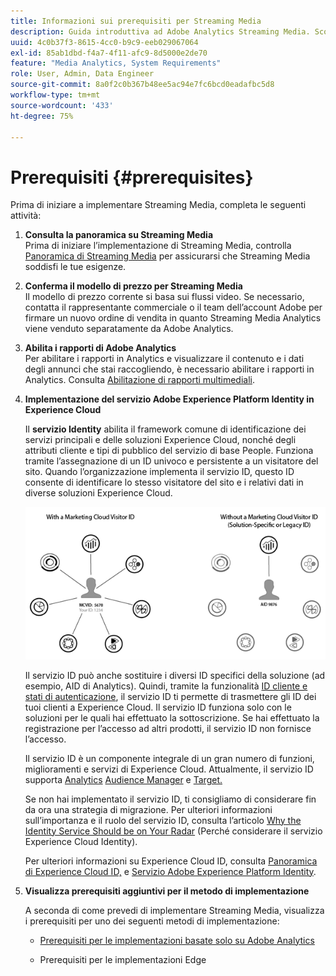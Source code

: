 ```yaml
---
title: Informazioni sui prerequisiti per Streaming Media
description: Guida introduttiva ad Adobe Analytics Streaming Media. Scopri cosa serve per implementare Adobe Analytics for Streaming Media.
uuid: 4c0b37f3-8615-4cc0-b9c9-eeb029067064
exl-id: 85ab1dbd-f4a7-4f11-afc9-8d5000e2de70
feature: "Media Analytics, System Requirements"
role: User, Admin, Data Engineer
source-git-commit: 8a0f2c0b367b48ee5ac94e7fc6bcd0eadafbc5d8
workflow-type: tm+mt
source-wordcount: '433'
ht-degree: 75%

---
```


# Prerequisiti  {#prerequisites}

Prima di iniziare a implementare Streaming Media, completa le seguenti attività:

1. **Consulta la panoramica su Streaming Media**<br>
Prima di iniziare l’implementazione di Streaming Media, controlla [Panoramica di Streaming Media](/help/media-overview.md) per assicurarsi che Streaming Media soddisfi le tue esigenze.

1. **Conferma il modello di prezzo per Streaming Media**<br>
Il modello di prezzo corrente si basa sui flussi video. Se necessario, contatta il rappresentante commerciale o il team dell’account Adobe per firmare un nuovo ordine di vendita in quanto Streaming Media Analytics viene venduto separatamente da Adobe Analytics.

1. **Abilita i rapporti di Adobe Analytics**<br>
Per abilitare i rapporti in Analytics e visualizzare il contenuto e i dati degli annunci che stai raccogliendo, è necessario abilitare i rapporti in Analytics. Consulta [Abilitazione di rapporti multimediali](/help/reporting/media-reports-enable.md).

1. **Implementazione del servizio Adobe Experience Platform Identity in Experience Cloud**

   Il **servizio Identity** abilita il framework comune di identificazione dei servizi principali e delle soluzioni Experience Cloud, nonché degli attributi cliente e tipi di pubblico del servizio di base People. Funziona tramite l’assegnazione di un ID univoco e persistente a un visitatore del sito. Quando l’organizzazione implementa il servizio ID, questo ID consente di identificare lo stesso visitatore del sito e i relativi dati in diverse soluzioni Experience Cloud.

   ![Grafico del servizio ID](assets/mc_id_service_graphic.png)

   Il servizio ID può anche sostituire i diversi ID specifici della soluzione (ad esempio, AID di Analytics). Quindi, tramite la funzionalità [ID cliente e stati di autenticazione](https://experienceleague.adobe.com/docs/id-service/using/reference/authenticated-state.html?lang=it), il servizio ID ti permette di trasmettere gli ID dei tuoi clienti a Experience Cloud. Il servizio ID funziona solo con le soluzioni per le quali hai effettuato la sottoscrizione. Se hai effettuato la registrazione per l’accesso ad altri prodotti, il servizio ID non fornisce l’accesso.

   Il servizio ID è un componente integrale di un gran numero di funzioni, miglioramenti e servizi di Experience Cloud. Attualmente, il servizio ID supporta [Analytics](https://www.adobe.com/it/marketing-cloud/web-analytics.html) [Audience Manager](https://www.adobe.com/it/marketing-cloud/data-management-platform.html) e [Target.](https://www.adobe.com/it/marketing-cloud/testing-targeting.html)

   Se non hai implementato il servizio ID, ti consigliamo di considerare fin da ora una strategia di migrazione. Per ulteriori informazioni sull’importanza e il ruolo del servizio ID, consulta l’articolo [Why the Identity Service Should be on Your Radar](https://theblog.adobe.com/why-new-adobe-marketing-cloud-id-service-should-be-on-your-radar/) (Perché considerare il servizio Experience Cloud Identity).

   Per ulteriori informazioni su Experience Cloud ID, consulta [Panoramica di Experience Cloud ID,](https://experienceleague.adobe.com/docs/id-service/using/intro/overview.html?lang=it) e [Servizio Adobe Experience Platform Identity](https://experienceleague.adobe.com/docs/id-service/using/home.html?lang=it).

1. **Visualizza prerequisiti aggiuntivi per il metodo di implementazione**

   A seconda di come prevedi di implementare Streaming Media, visualizza i prerequisiti per uno dei seguenti metodi di implementazione:

   * [Prerequisiti per le implementazioni basate solo su Adobe Analytics](/help/implementation/media-sdk/setup/prerequisites-analytics.md)

   * Prerequisiti per le implementazioni Edge
